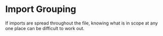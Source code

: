 # Import Grouping

If imports are spread throughout the file, knowing what is in scope at any one place can be difficult to work out.
